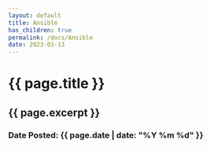 ```yaml
---
layout: default
title: Ansible 
has_children: true
permalink: /docs/Ansible
date: 2023-01-13
---
```

<h1>{{ page.title }}</h1>
<h2>{{ page.excerpt }}</h2>
<h3>Date Posted: {{ page.date | date: "%Y %m %d" }}</h3>
